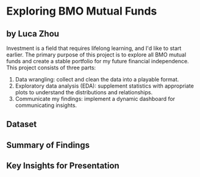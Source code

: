 # Exploring BMO Mutual Funds
## by Luca Zhou

Investment is a field that requires lifelong learning, and I'd like to start earlier. The primary purpose of this project is to explore all BMO mutual funds and create a stable portfolio for my future financial independence. This project consists of three parts:

1. Data wrangling: collect and clean the data into a playable format.
2. Exploratory data analysis (EDA): supplement statistics with appropriate plots to understand the distributions and relationships.
3. Communicate my findings: implement a dynamic dashboard for communicating insights.

## Dataset


## Summary of Findings


## Key Insights for Presentation

